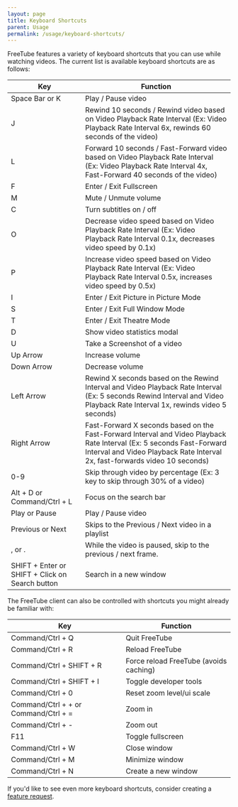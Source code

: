 ```yaml
---
layout: page
title: Keyboard Shortcuts
parent: Usage
permalink: /usage/keyboard-shortcuts/
---
```


FreeTube features a variety of keyboard shortcuts that you can use while watching videos. The current list is available keyboard shortcuts are as follows:

| Key                                             | Function                                                                                                                                                                                             |
| ----------------------------------------------- | ---------------------------------------------------------------------------------------------------------------------------------------------------------------------------------------------------- |
| Space Bar or K                                  | Play / Pause video                                                                                                                                                                                   |
| J                                               | Rewind 10 seconds / Rewind video based on Video Playback Rate Interval (Ex: Video Playback Rate Interval 6x, rewinds 60 seconds of the video)                                                        |
| L                                               | Forward 10 seconds / Fast-Forward video based on Video Playback Rate Interval (Ex: Video Playback Rate Interval 4x, Fast-Forward 40 seconds of the video)                                            |
| F                                               | Enter / Exit Fullscreen                                                                                                                                                                              |
| M                                               | Mute / Unmute volume                                                                                                                                                                                 |
| C                                               | Turn subtitles on / off                                                                                                                                                                              |
| O                                               | Decrease video speed based on Video Playback Rate Interval (Ex: Video Playback Rate Interval 0.1x, decreases video speed by 0.1x)                                                                    |
| P                                               | Increase video speed based on Video Playback Rate Interval (Ex: Video Playback Rate Interval 0.5x, increases video speed by 0.5x)                                                                    |
| I                                               | Enter / Exit Picture in Picture Mode                                                                                                                                                                 |
| S                                               | Enter / Exit Full Window Mode                                                                                                                                                                        |
| T                                               | Enter / Exit Theatre Mode                                                                                                                                                                            |
| D                                               | Show video statistics modal                                                                                                                                                                          |
| U                                               | Take a Screenshot of a video                                                                                                                                                                         |
| Up Arrow                                        | Increase volume                                                                                                                                                                                      |
| Down Arrow                                      | Decrease volume                                                                                                                                                                                      |
| Left Arrow                                      | Rewind X seconds based on the Rewind Interval and Video Playback Rate Interval (Ex: 5 seconds Rewind Interval and Video Playback Rate Interval 1x, rewinds video 5 seconds)                          |
| Right Arrow                                     | Fast-Forward X seconds based on the Fast-Forward Interval and Video Playback Rate Interval (Ex: 5 seconds Fast-Forward Interval and Video Playback Rate Interval 2x, fast-forwards video 10 seconds) |
| 0-9                                             | Skip through video by percentage (Ex: 3 key to skip through 30% of a video)                                                                                                                          |
| Alt + D or Command/Ctrl + L                     | Focus on the search bar                                                                                                                                                                              |
| Play or Pause                                   | Play / Pause video                                                                                                                                                                                   |
| Previous or Next                                | Skips to the Previous / Next video in a playlist                                                                                                                                                     |
| , or .                                          | While the video is paused, skip to the previous / next frame.                                                                                                                                        |
| SHIFT + Enter or SHIFT + Click on Search button | Search in a new window                                                                                                                                         |

The FreeTube client can also be controlled with shortcuts you might already be familiar with:

| Key                                  | Function                               |
| ------------------------------------ | -------------------------------------- |
| Command/Ctrl + Q                     | Quit FreeTube                          |
| Command/Ctrl + R                     | Reload FreeTube                        |
| Command/Ctrl + SHIFT + R             | Force reload FreeTube (avoids caching) |
| Command/Ctrl + SHIFT + I             | Toggle developer tools                 |
| Command/Ctrl + 0                     | Reset zoom level/ui scale              |
| Command/Ctrl + + or Command/Ctrl + = | Zoom in                                |
| Command/Ctrl + -                     | Zoom out                               |
| F11                                  | Toggle fullscreen                      |
| Command/Ctrl + W                     | Close window                           |
| Command/Ctrl + M                     | Minimize window                        |
| Command/Ctrl + N                     | Create a new window                    |

If you'd like to see even more keyboard shortcuts, consider creating a [feature request](https://github.com/FreeTubeApp/FreeTube/issues/new?assignees=&labels=enhancement&template=feature_request.yaml&title=%5BFeature+Request%5D%3A+).
